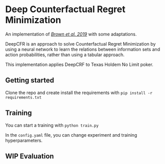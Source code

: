 # Deep Counterfactual Regret Minimization
An implementation of <cite>[Brown et al. 2019][1]</cite> with some adaptations.

DeepCFR is an approach to solve Counterfactual Regret Minimization by using a neural network to learn the relations between information sets and action probabilities, rather than using a tabular approach.

This implementation applies DeepCRF to Texas Holdem No Limit poker.

## Getting started
Clone the repo and create install the requirements with 
```pip install -r requirements.txt```

## Training
You can start a training with `python train.py`

In the `config.yaml` file, you can change experiment and training hyperparameters.

## WIP Evaluation



[1]: https://arxiv.org/abs/1811.00164
